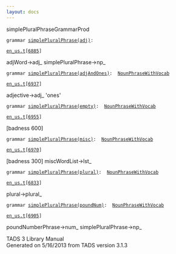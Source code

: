 ```yaml
---
layout: docs
---
```

<span class="title">simplePluralPhrase</span><span class="type">GrammarProd</span>

`grammar `<span class="classExtLink">[`simplePluralPhrase(adj)`](../object/simplePluralPhrase(adj).html)</span>` : `

[`en_us.t`](../file/en_us.t.html)`[`[`6885`](../source/en_us.t.html#6885)`]`

<div class="gramrule">

adjWord-\>adj\_ simplePluralPhrase-\>np\_

</div>

`grammar `<span class="classExtLink">[`simplePluralPhrase(adjAndOnes)`](../object/simplePluralPhrase(adjAndOnes).html)</span>` :   `[`NounPhraseWithVocab`](../object/NounPhraseWithVocab.html)

[`en_us.t`](../file/en_us.t.html)`[`[`6937`](../source/en_us.t.html#6937)`]`

<div class="gramrule">

adjective-\>adj\_ 'ones'  

</div>

`grammar `<span class="classExtLink">[`simplePluralPhrase(empty)`](../object/simplePluralPhrase(empty).html)</span>` :   `[`NounPhraseWithVocab`](../object/NounPhraseWithVocab.html)

[`en_us.t`](../file/en_us.t.html)`[`[`6955`](../source/en_us.t.html#6955)`]`

<div class="gramrule">

\[badness 600\]

</div>

`grammar `<span class="classExtLink">[`simplePluralPhrase(misc)`](../object/simplePluralPhrase(misc).html)</span>` :   `[`NounPhraseWithVocab`](../object/NounPhraseWithVocab.html)

[`en_us.t`](../file/en_us.t.html)`[`[`6970`](../source/en_us.t.html#6970)`]`

<div class="gramrule">

\[badness 300\] miscWordList-\>lst\_

</div>

`grammar `<span class="classExtLink">[`simplePluralPhrase(plural)`](../object/simplePluralPhrase(plural).html)</span>` :   `[`NounPhraseWithVocab`](../object/NounPhraseWithVocab.html)

[`en_us.t`](../file/en_us.t.html)`[`[`6833`](../source/en_us.t.html#6833)`]`

<div class="gramrule">

plural-\>plural\_

</div>

`grammar `<span class="classExtLink">[`simplePluralPhrase(poundNum)`](../object/simplePluralPhrase(poundNum).html)</span>` :   `[`NounPhraseWithVocab`](../object/NounPhraseWithVocab.html)

[`en_us.t`](../file/en_us.t.html)`[`[`6905`](../source/en_us.t.html#6905)`]`

<div class="gramrule">

poundNumberPhrase-\>num\_ simplePluralPhrase-\>np\_  

</div>

<div class="ftr">

TADS 3 Library Manual  
Generated on 5/16/2013 from TADS version 3.1.3

</div>
